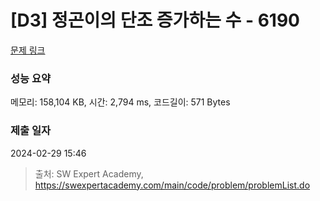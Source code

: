 # [D3] 정곤이의 단조 증가하는 수 - 6190 

[문제 링크](https://swexpertacademy.com/main/code/problem/problemDetail.do?contestProbId=AWcPjEuKAFgDFAU4) 

### 성능 요약

메모리: 158,104 KB, 시간: 2,794 ms, 코드길이: 571 Bytes

### 제출 일자

2024-02-29 15:46



> 출처: SW Expert Academy, https://swexpertacademy.com/main/code/problem/problemList.do